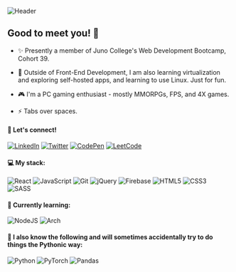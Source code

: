 ![Header](https://i.imgur.com/M7tCrIq.png)

## Good to meet you! 👋

- ✨ Presently a member of Juno College's Web Development Bootcamp, Cohort 39. 

- 🌱 Outside of Front-End Development, I am also learning virtualization and exploring self-hosted apps, and learning to use Linux. Just for fun.

- 🎮 I'm a PC gaming enthusiast - mostly MMORPGs, FPS, and 4X games. 

- ⚡ Tabs over spaces.


#### 💬 Let's connect! 

[![LinkedIn](https://img.shields.io/badge/linkedin-%230077B5.svg?style=for-the-badge&logo=linkedin&logoColor=white)](https://www.linkedin.com/in/ishween-sehmbhi/)
[![Twitter](https://img.shields.io/badge/Twitter-1DA1F2?style=for-the-badge&logo=twitter&logoColor=white)](https://twitter.com/ish_codes)
[![CodePen](https://img.shields.io/badge/CodePen-white?style=for-the-badge&logo=codepen&logoColor=black)](https://codepen.io/ishcodes)
[![LeetCode](https://camo.githubusercontent.com/61076e456aacd9f0af50332f25d52954c08f14142d5377dd2559dc3007e29745/68747470733a2f2f696d672e736869656c64732e696f2f62616467652f4c656574636f64652d3030303030303f7374796c653d666f722d7468652d6261646765266c6f676f3d4c656574436f6465266c6f676f436f6c6f723d23643136633036)](https://leetcode.com/sehmbhi/)

#### 💻 My stack:

![React](https://img.shields.io/badge/react-%2320232a.svg?style=for-the-badge&logo=react&logoColor=%2361DAFB)
![JavaScript](https://img.shields.io/badge/javascript-%23323330.svg?style=for-the-badge&logo=javascript&logoColor=%23F7DF1E)
![Git](https://img.shields.io/badge/git-%23F05033.svg?style=for-the-badge&logo=git&logoColor=white)
![jQuery](https://img.shields.io/badge/jquery-%230769AD.svg?style=for-the-badge&logo=jquery&logoColor=white) 
![Firebase](https://img.shields.io/badge/firebase-%23039BE5.svg?style=for-the-badge&logo=firebase)
![HTML5](https://img.shields.io/badge/html5-%23E34F26.svg?style=for-the-badge&logo=html5&logoColor=white)
![CSS3](https://img.shields.io/badge/css3-%231572B6.svg?style=for-the-badge&logo=css3&logoColor=white)
![SASS](https://img.shields.io/badge/SASS-hotpink.svg?style=for-the-badge&logo=SASS&logoColor=white)

#### 🔖 Currently learning: 

![NodeJS](https://img.shields.io/badge/node.js-6DA55F?style=for-the-badge&logo=node.js&logoColor=white)
![Arch](https://img.shields.io/badge/Arch%20Linux-1793D1?logo=arch-linux&logoColor=fff&style=for-the-badge)

#### 🐍 I also know the following and will sometimes accidentally try to do things the Pythonic way:

![Python](https://img.shields.io/badge/python-3670A0?style=for-the-badge&logo=python&logoColor=ffdd54)
![PyTorch](https://img.shields.io/badge/PyTorch-%23EE4C2C.svg?style=for-the-badge&logo=PyTorch&logoColor=white)
![Pandas](https://img.shields.io/badge/pandas-%23150458.svg?style=for-the-badge&logo=pandas&logoColor=white)




